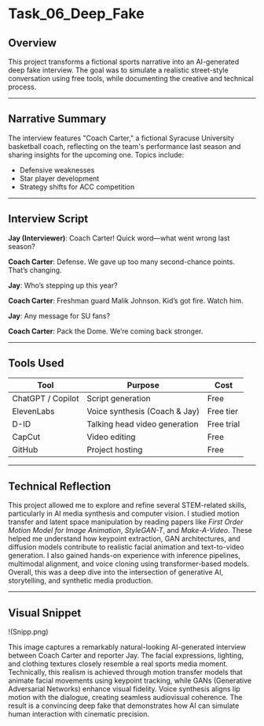 # Task_06_Deep_Fake

## Overview
This project transforms a fictional sports narrative into an AI-generated deep fake interview. The goal was to simulate a realistic street-style conversation using free tools, while documenting the creative and technical process.

---

## Narrative Summary
The interview features "Coach Carter," a fictional Syracuse University basketball coach, reflecting on the team's performance last season and sharing insights for the upcoming one. Topics include:
- Defensive weaknesses  
- Star player development  
- Strategy shifts for ACC competition

---

## Interview Script

**Jay (Interviewer)**: Coach Carter! Quick word—what went wrong last season?

**Coach Carter**: Defense. We gave up too many second-chance points. That’s changing.

**Jay**: Who’s stepping up this year?

**Coach Carter**: Freshman guard Malik Johnson. Kid’s got fire. Watch him.

**Jay**: Any message for SU fans?

**Coach Carter**: Pack the Dome. We’re coming back stronger.

---

## Tools Used

| Tool               | Purpose                            | Cost       |
|--------------------|------------------------------------|------------|
| ChatGPT / Copilot  | Script generation                  | Free       |
| ElevenLabs          | Voice synthesis (Coach & Jay)      | Free tier  |
| D-ID                | Talking head video generation      | Free trial |
| CapCut              | Video editing                      | Free       |
| GitHub              | Project hosting                    | Free       |

---

## Technical Reflection

This project allowed me to explore and refine several STEM-related skills, particularly in AI media synthesis and computer vision. I studied motion transfer and latent space manipulation by reading papers like *First Order Motion Model for Image Animation*, *StyleGAN-T*, and *Make-A-Video*. These helped me understand how keypoint extraction, GAN architectures, and diffusion models contribute to realistic facial animation and text-to-video generation. I also gained hands-on experience with inference pipelines, multimodal alignment, and voice cloning using transformer-based models. Overall, this was a deep dive into the intersection of generative AI, storytelling, and synthetic media production.

---

## Visual Snippet

!(Snipp.png)

This image captures a remarkably natural-looking AI-generated interview between Coach Carter and reporter Jay. The facial expressions, lighting, and clothing textures closely resemble a real sports media moment. Technically, this realism is achieved through motion transfer models that animate facial movements using keypoint tracking, while GANs (Generative Adversarial Networks) enhance visual fidelity. Voice synthesis aligns lip motion with the dialogue, creating seamless audiovisual coherence. The result is a convincing deep fake that demonstrates how AI can simulate human interaction with cinematic precision.
